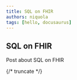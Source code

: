 ```yaml
---
title: SQL on FHIR
authors: niquola
tags: [hello, docusaurus]
---
```


## SQL on FHIR

Post about SQL on FHIR

{/* truncate */}

